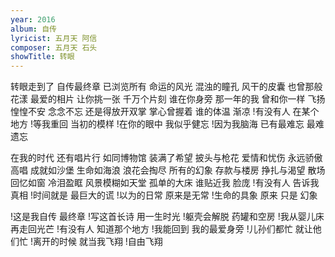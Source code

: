 ```yaml
---
year: 2016
album: 自传
lyricist: 五月天 阿信
composer: 五月天 石头
showTitle: 转眼
---
```

转眼走到了 自传最终章
已浏览所有 命运的风光
混浊的瞳孔 风干的皮囊
也曾那般 花漾
最爱的相片 让你挑一张
千万个片刻 谁在你身旁
那一年的我 曾和你一样 飞扬
惶惶不安 念念不忘
还是得放开双掌
掌心曾握着 谁的体温 渐凉
!有没有人 在某个地方
!等我重回 当初的模样
!在你的眼中 我似乎健忘
!因为我脑海 已有最难忘 最难遗忘

在我的时代 还有唱片行
如同博物馆 装满了希望
披头与枪花 爱情和忧伤
永远骄傲 高唱
成就如沙堡 生命如海浪
浪花会掏尽 所有的幻象
存款与楼房 挣扎与渴望 散场
回忆如窗 冷泪盈眶
风景模糊如天堂
孤单的大床 谁贴近我 脸庞
!有没有人 告诉我真相
!时间就是 最巨大的谎
!以为的日常 原来是无常
!生命的具象 原来 只是 幻象

!这是我自传 最终章
!写这首长诗 用一生时光
!躯壳会解脱 药罐和空房
!我从婴儿床 再走回光芒
!有没有人 知道那个地方
!我能回到 我的最爱身旁
!儿孙们都忙 就让他们忙
!离开的时候 就当我飞翔
!自由飞翔
